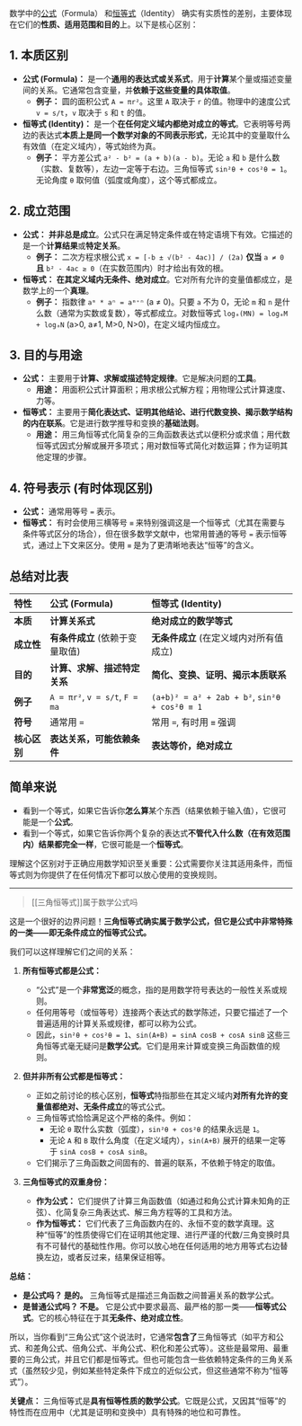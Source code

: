 数学中的[公式](#数学公式)（Formula） 和[恒等式](#恒等式)（Identity） 确实有实质性的差别，主要体现在它们的**性质、适用范围和目的**上。以下是核心区别：

## 1. **本质区别**

*   **公式 (Formula)：** 是一个**通用的表达式或关系式**，用于**计算**某个量或描述变量间的关系。它通常包含变量，并**依赖于这些变量的具体取值**。
    *   **例子：** 圆的面积公式 `A = πr²`。这里 `A` 取决于 `r` 的值。物理中的速度公式 `v = s/t`，`v` 取决于 `s` 和 `t` 的值。
*   **恒等式 (Identity)：** 是一个**在任何定义域内都绝对成立的等式**。它表明等号两边的表达式**本质上是同一个数学对象的不同表示形式**，无论其中的变量取什么有效值（在定义域内），等式始终为真。
    *   **例子：** 平方差公式 `a² - b² = (a + b)(a - b)`。无论 `a` 和 `b` 是什么数（实数、复数等），左边一定等于右边。三角恒等式 `sin²θ + cos²θ = 1`。无论角度 `θ` 取何值（弧度或角度），这个等式都成立。

## 2. **成立范围**

*   **公式：** **并非总是成立**。公式只在满足特定条件或在特定语境下有效。它描述的是一个**计算结果**或**特定关系**。
    *   **例子：** 二次方程求根公式 `x = [-b ± √(b² - 4ac)] / (2a)` **仅当** `a ≠ 0` **且** `b² - 4ac ≥ 0`（在实数范围内）时才给出有效的根。
*   **恒等式：** **在其定义域内无条件、绝对成立**。它对所有允许的变量值都成立，是数学上的一个**真理**。
    *   **例子：** 指数律 `aᵐ * aⁿ = aᵐ⁺ⁿ` (a ≠ 0)。只要 `a` 不为 0，无论 `m` 和 `n` 是什么数（通常为实数或复数），等式都成立。对数恒等式 `logₐ(MN) = logₐM + logₐN` (a>0, a≠1, M>0, N>0)，在定义域内恒成立。

## 3. **目的与用途**

*   **公式：** 主要用于**计算、求解或描述特定规律**。它是解决问题的**工具**。
    *   **用途：** 用面积公式计算面积；用求根公式解方程；用物理公式计算速度、力等。
*   **恒等式：** 主要用于**简化表达式、证明其他结论、进行代数变换、揭示数学结构的内在联系**。它是进行数学推导和变换的**基础法则**。
    *   **用途：** 用三角恒等式化简复杂的三角函数表达式以便积分或求值；用代数恒等式因式分解或展开多项式；用对数恒等式简化对数运算；作为证明其他定理的步骤。

## 4. **符号表示 (有时体现区别)**

*   **公式：** 通常用等号 `=` 表示。
*   **恒等式：** 有时会使用三横等号 `≡` 来特别强调这是一个恒等式（尤其在需要与条件等式区分的场合），但在很多数学文献中，也常用普通的等号 `=` 表示恒等式，通过上下文来区分。使用 `≡` 是为了更清晰地表达“恒等”的含义。

## 总结对比表

| 特性         | 公式 (Formula)                     | 恒等式 (Identity)                         |
| :----------- | :--------------------------------- | :---------------------------------------- |
| **本质**     | **计算关系式**                     | **绝对成立的数学等式**                    |
| **成立性**   | **有条件成立** (依赖于变量取值)    | **无条件成立** (在定义域内对所有值成立)   |
| **目的**     | **计算、求解、描述特定关系**       | **简化、变换、证明、揭示本质联系**        |
| **例子**     | `A = πr²`, `v = s/t`, `F = ma`    | `(a+b)² = a² + 2ab + b²`, `sin²θ + cos²θ ≡ 1` |
| **符号**     | 通常用 `=`                         | 常用 `=`, 有时用 `≡` 强调                 |
| **核心区别** | **表达关系，可能依赖条件**         | **表达等价，绝对成立**                    |

## 简单来说

*   看到一个等式，如果它告诉你**怎么算**某个东西（结果依赖于输入值），它很可能是一个**公式**。
*   看到一个等式，如果它告诉你两个复杂的表达式**不管代入什么数（在有效范围内）结果都完全一样**，它很可能是一个**恒等式**。

理解这个区别对于正确应用数学知识至关重要：公式需要你关注其适用条件，而恒等式则为你提供了在任何情况下都可以放心使用的变换规则。

----

> [[三角恒等式]]属于数学公式吗

这是一个很好的边界问题！**三角恒等式确实属于数学公式，但它是公式中非常特殊的一类——即无条件成立的恒等式公式。**

我们可以这样理解它们之间的关系：

1.  **所有恒等式都是公式：**
    *   “公式”是一个**非常宽泛**的概念，指的是用数学符号表达的一般性关系或规则。
    *   任何用等号（或恒等号）连接两个表达式的数学陈述，只要它描述了一个普遍适用的计算关系或规律，都可以称为公式。
    *   因此，`sin²θ + cos²θ = 1`、`sin(A+B) = sinA cosB + cosA sinB` 这些三角恒等式毫无疑问是**数学公式**。它们是用来计算或变换三角函数值的规则。

2.  **但并非所有公式都是恒等式：**
    *   正如之前讨论的核心区别，**恒等式**特指那些在其定义域内**对所有允许的变量值都绝对、无条件成立**的等式公式。
    *   三角恒等式恰恰满足这个严格的条件。例如：
        *   无论 `θ` 取什么实数（弧度），`sin²θ + cos²θ` 的结果永远是 `1`。
        *   无论 `A` 和 `B` 取什么角度（在定义域内），`sin(A+B)` 展开的结果一定等于 `sinA cosB + cosA sinB`。
    *   它们揭示了三角函数之间固有的、普遍的联系，不依赖于特定的取值。

3.  **三角恒等式的双重身份：**
    *   **作为公式：** 它们提供了计算三角函数值（如通过和角公式计算未知角的正弦）、化简复杂三角表达式、解三角方程等的工具和方法。
    *   **作为恒等式：** 它们代表了三角函数内在的、永恒不变的数学真理。这种“恒等”的性质使得它们在证明其他定理、进行严谨的代数/三角变换时具有不可替代的基础性作用。你可以放心地在任何适用的地方用等式右边替换左边，或者反过来，结果保证相等。

**总结：**

*   **是公式吗？ 是的。** 三角恒等式是描述三角函数之间普遍关系的数学公式。
*   **是普通公式吗？ 不是。** 它是公式中要求最高、最严格的那一类——**恒等式公式**。它的核心特征在于其**无条件、绝对成立性**。

所以，当你看到“三角公式”这个说法时，它通常**包含了**三角恒等式（如平方和公式、和差角公式、倍角公式、半角公式、积化和差公式等）。这些是最常用、最重要的三角公式，并且它们都是恒等式。但也可能包含一些依赖特定条件的三角关系式（虽然较少见，例如某些特定条件下成立的近似公式，但这些通常不称为“恒等式”）。

**关键点：** 三角恒等式是**具有恒等性质的数学公式**。它既是公式，又因其“恒等”的特性而在应用中（尤其是证明和变换中）具有特殊的地位和可靠性。

